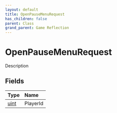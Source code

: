 ```yaml
---
layout: default
title: OpenPauseMenuRequest
has_children: false
parent: Class
grand_parent: Game Reflection
---
```

# OpenPauseMenuRequest
Description 

## Fields

| Type | Name |
|:----------|:--------------|
| [uint](/riftbreaker-wiki/docs/game-reflection/components/uint/) | PlayerId |

